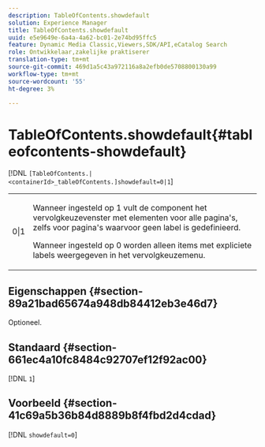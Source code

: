 ```yaml
---
description: TableOfContents.showdefault
solution: Experience Manager
title: TableOfContents.showdefault
uuid: e5e9649e-6a4a-4a62-bc01-2e74bd95ffc5
feature: Dynamic Media Classic,Viewers,SDK/API,eCatalog Search
role: Ontwikkelaar,zakelijke praktiserer
translation-type: tm+mt
source-git-commit: 469d1a5c43a972116a8a2efb0de5708800130a99
workflow-type: tm+mt
source-wordcount: '55'
ht-degree: 3%

---
```



# TableOfContents.showdefault{#tableofcontents-showdefault}

[!DNL `[TableOfContents.|<containerId>_tableOfContents.]showdefault=0|1`]

<table id="table_BE34F807437C4955A2A640495E05138F"> 
 <tbody> 
  <tr> 
   <td> <p> <span class="codeph"> 0|1</span> </p> </td> 
   <td> <p> Wanneer ingesteld op <span class="codeph"> 1</span> vult de component het vervolgkeuzevenster met elementen voor alle pagina's, zelfs voor pagina's waarvoor geen label is gedefinieerd. </p> <p>Wanneer ingesteld op <span class="codeph"> 0</span> worden alleen items met expliciete labels weergegeven in het vervolgkeuzemenu. </p> </td> 
  </tr> 
 </tbody> 
</table>

## Eigenschappen {#section-89a21bad65674a948db84412eb3e46d7}

Optioneel.

## Standaard {#section-661ec4a10fc8484c92707ef12f92ac00}

[!DNL `1`]

## Voorbeeld {#section-41c69a5b36b84d8889b8f4fbd2d4cdad}

[!DNL `showdefault=0`]
